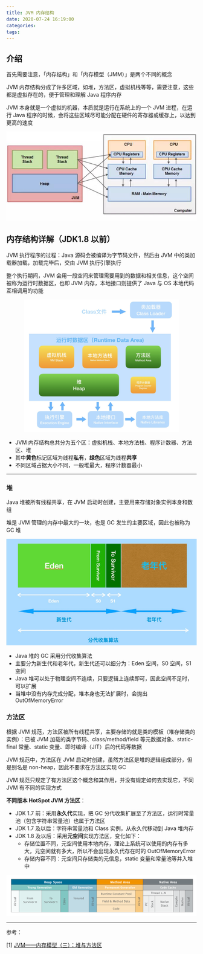 ```yaml
---
title: JVM 内存结构
date: 2020-07-24 16:19:00
categories: 
tags:
---
```

## 介绍
首先需要注意，「内存结构」和「内存模型（JMM）」是两个不同的概念

JVM 内存结构分成了许多区域，如堆，方法区，虚拟机栈等等，需要注意，这些都是虚拟存在的，便于管理和理解 Java 程序内存

JVM 本身就是一个虚拟的机器，本质就是运行在系统上的一个 JVM 进程，在运行 Java 程序的时候，会将这些区域尽可能分配在硬件的寄存器或缓存上，以达到更高的速度

<div align=center>

![JVM内存映射](/img/Java/JVM内存映射.jpg)

</div>

## 内存结构详解（JDK1.8 以前）

JVM 执行程序的过程：Java 源码会被编译为字节码文件，然后由 JVM 中的类加载器加载，加载完毕后，交由 JVM 执行引擎执行

整个执行期间，JVM 会用一段空间来管理需要用到的数据和相关信息，这个空间被称为运行时数据区，也即 JVM 内存，本地接口则提供了 Java 与 OS 本地代码互相调用的功能

<div align=center>

<img src="/img/Java/JVM内存结构1.jpg" style="zoom:40%">

</div>

- JVM 内存结构总共分为五个区：虚拟机栈、本地方法栈、程序计数器、方法区、堆
- 其中**黄色**标记区域为线程**私有**，**绿色**区域为线程**共享**
- 不同区域占据大小不同，一般堆最大，程序计数器最小

---
### 堆
Java 堆被所有线程共享，在 JVM 启动时创建，主要用来存储对象实例本身和数组

堆是 JVM 管理的内存中最大的一块，也是 GC 发生的主要区域，因此也被称为 GC 堆

<div align=center>

<img src="/img/Java/Heap.png" style="zoom:65%">

</div>

- Java 堆的 GC 采用分代收集算法
- 主要分为新生代和老年代，新生代还可以细分为：Eden 空间，S0 空间，S1 空间
- Java 堆可以处于物理空间不连续，只要逻辑上连续即可，因此空间不足时，可以扩展
- 当堆中没有内存完成分配，堆本身也无法扩展时，会抛出 OutOfMemoryError

### 方法区
根据 JVM 规范，方法区被所有线程共享，主要存储的就是类的模板（堆存储类的实例）：已被 JVM 加载的类字节码、class/method/field 等元数据对象、static-final 常量、static 变量、即时编译（JIT）后的代码等数据

JVM 规范中，方法区在 JVM 启动时创建，虽然方法区是堆的逻辑组成部分，但是别名是 non-heap，因此不要求在方法区实现 GC

JVM 规范只规定了有方法区这个概念和其作用，并没有规定如何去实现它，不同 JVM 有不同的实现方式

**不同版本 HotSpot JVM 方法区**：  
- JDK 1.7 前：采用**永久代**实现，把 GC 分代收集扩展至了方法区，运行时常量池（包含字符串常量池）也属于方法区
- JDK 1.7 及以后：字符串常量池和 Class 实例，从永久代移动到 Java 堆内存
- JDK 1.8 及以后：采用**元空间**实现方法区，变化如下：
    + 存储位置不同，元空间使用本地内存，理论上系统可以使用的内存有多大，元空间就有多大，所以不会出现永久代存在时的 OutOfMemoryError
    + 存储内容不同：元空间只存储类的元信息，static 变量和常量池等并入堆中


<div align=center>

![JVM内存映射](/img/Java/MethodArea.png)

</div>


---
参考：

[1] [JVM——内存模型（三）：堆与方法区](https://blog.csdn.net/Searchin_R/article/details/84972579)